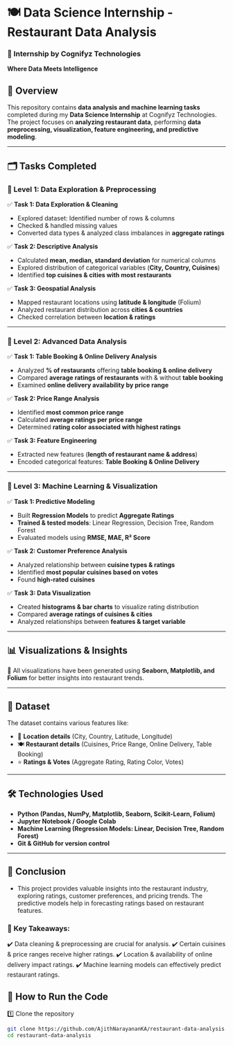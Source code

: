 # 🍽️ Data Science Internship - Restaurant Data Analysis  

### 🚀 Internship by **Cognifyz Technologies**  
**Where Data Meets Intelligence**  

## 📌 Overview  
This repository contains **data analysis and machine learning tasks** completed during my **Data Science Internship** at Cognifyz Technologies. The project focuses on **analyzing restaurant data**, performing **data preprocessing, visualization, feature engineering, and predictive modeling**.  

---

## 🗂️ Tasks Completed  

### **🔹 Level 1: Data Exploration & Preprocessing**  
✅ **Task 1: Data Exploration & Cleaning**  
- Explored dataset: Identified number of rows & columns  
- Checked & handled missing values  
- Converted data types & analyzed class imbalances in **aggregate ratings**  

✅ **Task 2: Descriptive Analysis**  
- Calculated **mean, median, standard deviation** for numerical columns  
- Explored distribution of categorical variables (**City, Country, Cuisines**)  
- Identified **top cuisines & cities with most restaurants**  

✅ **Task 3: Geospatial Analysis**  
- Mapped restaurant locations using **latitude & longitude** (Folium)  
- Analyzed restaurant distribution across **cities & countries**  
- Checked correlation between **location & ratings**  

---

### **🔹 Level 2: Advanced Data Analysis**  
✅ **Task 1: Table Booking & Online Delivery Analysis**  
- Analyzed **% of restaurants** offering **table booking & online delivery**  
- Compared **average ratings of restaurants** with & without **table booking**  
- Examined **online delivery availability by price range**  

✅ **Task 2: Price Range Analysis**  
- Identified **most common price range**  
- Calculated **average ratings per price range**  
- Determined **rating color associated with highest ratings**  

✅ **Task 3: Feature Engineering**  
- Extracted new features (**length of restaurant name & address**)  
- Encoded categorical features: **Table Booking & Online Delivery**  

---

### **🔹 Level 3: Machine Learning & Visualization**  
✅ **Task 1: Predictive Modeling**  
- Built **Regression Models** to predict **Aggregate Ratings**  
- **Trained & tested models**: Linear Regression, Decision Tree, Random Forest  
- Evaluated models using **RMSE, MAE, R² Score**  

✅ **Task 2: Customer Preference Analysis**  
- Analyzed relationship between **cuisine types & ratings**  
- Identified **most popular cuisines based on votes**  
- Found **high-rated cuisines**  

✅ **Task 3: Data Visualization**  
- Created **histograms & bar charts** to visualize rating distribution  
- Compared **average ratings of cuisines & cities**  
- Analyzed relationships between **features & target variable**  

---

## 📊 **Visualizations & Insights**  
📌 All visualizations have been generated using **Seaborn, Matplotlib, and Folium** for better insights into restaurant trends.  

---

## 💾 **Dataset**  
The dataset contains various features like:  
- 📍 **Location details** (City, Country, Latitude, Longitude)  
- 🍽️ **Restaurant details** (Cuisines, Price Range, Online Delivery, Table Booking)  
- ⭐ **Ratings & Votes** (Aggregate Rating, Rating Color, Votes)  

---

## 🛠️ **Technologies Used**  
- **Python (Pandas, NumPy, Matplotlib, Seaborn, Scikit-Learn, Folium)**  
- **Jupyter Notebook / Google Colab**  
- **Machine Learning (Regression Models: Linear, Decision Tree, Random Forest)**  
- **Git & GitHub for version control**  

---

## 🎯 **Conclusion**
  - This project provides valuable insights into the restaurant industry, exploring ratings, customer preferences, and pricing trends. The predictive models help in forecasting ratings based on restaurant features.

### 📌 Key Takeaways:

✔️ Data cleaning & preprocessing are crucial for analysis.
✔️ Certain cuisines & price ranges receive higher ratings.
✔️ Location & availability of online delivery impact ratings.
✔️ Machine learning models can effectively predict restaurant ratings.

## 📜 **How to Run the Code**  
1️⃣ Clone the repository  
```bash
git clone https://github.com/AjithNarayananKA/restaurant-data-analysis.git
cd restaurant-data-analysis



